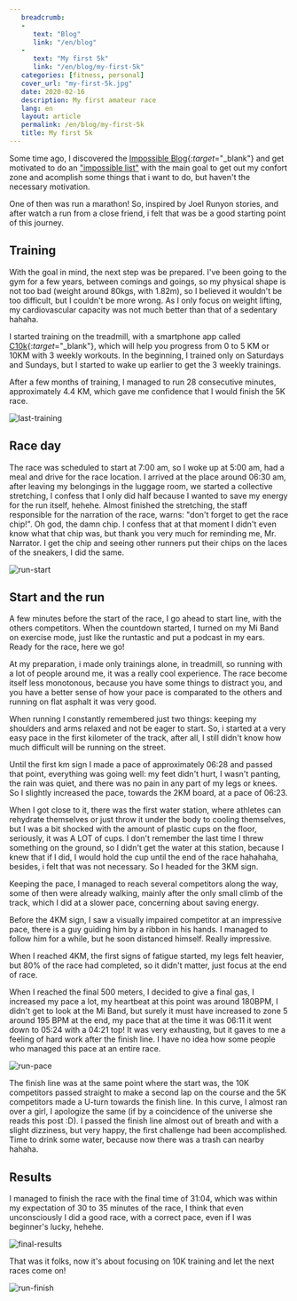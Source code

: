 ```yaml
---
   breadcrumb:
   -
      text: "Blog"
      link: "/en/blog"
   -             
      text: "My first 5k"
      link: "/en/blog/my-first-5k"
   categories: [fitness, personal]
   cover_url: "my-first-5k.jpg"
   date: 2020-02-16
   description: My first amateur race
   lang: en
   layout: article
   permalink: /en/blog/my-first-5k
   title: My first 5k
---
```


[last-training]: /cdn/images/5k/last-training.jpg "Last training"
[run-pace]: /cdn/images/5k/run-pace.png "Average run pace"
[run-start]: /cdn/images/5k/run-start.jpg "Arrive at race event"
[run-finish]: /cdn/images/5k/run-finish.jpg "Finish line with the medal"
[final-results]: /cdn/images/5k/final-results.png "Final results"

Some time ago, I discovered the [Impossible Blog](https://impossiblehq.com/blog/){:*target*="_blank"} and get motivated to do an ["impossible list"](/impossible-list) with the main goal to get out my confort zone and acomplish some things that i want to do, but haven't the necessary motivation.

One of then was run a marathon! So, inspired by Joel Runyon stories, and after watch a run from a close friend, i felt that was be a good starting point of this journey.

## Training

With the goal in mind, the next step was be prepared. I've been going to the gym for a few years, between comings and goings, so my physical shape is not too bad (weight around 80kgs, with 1.82m), so I believed it wouldn't be too difficult, but I couldn't be more wrong. As I only focus on weight lifting, my cardiovascular capacity was not much better than that of a sedentary hahaha.

I started training on the treadmill, with a smartphone app called [C10k](https://www.zenlabsfitness.com/){:*target*="_blank"}, which will help you progress from 0 to 5 KM or 10KM with 3 weekly workouts. In the beginning, I trained only on Saturdays and Sundays, but I started to wake up earlier to get the 3 weekly trainings.


After a few months of training, I managed to run 28 consecutive minutes, approximately 4.4 KM, which gave me confidence that I would finish the 5K race.

![last-training]

## Race day

The race was scheduled to start at 7:00 am, so I woke up at 5:00 am, had a meal and drive for the race location. I arrived at the place around 06:30 am, after leaving my belongings in the luggage room, we started a collective stretching, I confess that I only did half because I wanted to save my energy for the run itself, hehehe. Almost finished the stretching, the staff responsible for the narration of the race, warns: "don't forget to get the race chip!". Oh god, the damn chip. I confess that at that moment I didn't even know what that chip was, but thank you very much for reminding me, Mr. Narrator. I get the chip and seeing other runners put their chips on the laces of the sneakers, I did the same.

![run-start]

## Start and the run

A few minutes before the start of the race, I go ahead to start line, with the others competitors. When the countdown started, I turned on my Mi Band on exercise mode, just like the runtastic and put a podcast in my ears. Ready for the race, here we go!

At my preparation, i made only trainings alone, in treadmill, so running with a lot of people around me, it was a really cool experience. The race become itself  less monotonous, because you have some things to distract you, and you have a better sense of how your pace is comparated to the others and running on flat asphalt it was very good.

When running I constantly remembered just two things: keeping my shoulders and arms relaxed and not be eager to start. So, i started at a very easy pace in the first kilometer of the track, after all, I still didn't know how much difficult will be running on the street.

Until the first km sign I made a pace of approximately 06:28 and passed that point, everything was going well: my feet didn't hurt, I wasn't panting, the rain was quiet, and there was no pain in any part of my legs or knees. So I slightly increased the pace, towards the 2KM board, at a pace of 06:23.

When I got close to it, there was the first water station, where athletes can rehydrate themselves or just throw it under the body to cooling themselves, but I was a bit shocked with the amount of plastic cups on the floor, seriously, it was A LOT of cups. I don't remember the last time I threw something on the ground, so I didn't get the water at this station, because I knew that if I did, I would hold the cup until the end of the race hahahaha, besides, i felt that was not necessary. So I headed for the 3KM sign.

Keeping the pace, I managed to reach several competitors along the way, some of then were already walking, mainly after the only small climb of the track, which I did at a slower pace, concerning about saving energy.

Before the 4KM sign, I saw a visually impaired competitor at an impressive pace, there is a guy guiding him by a ribbon in his hands. I managed to follow him for a while, but he soon distanced himself. Really impressive.

When I reached 4KM, the first signs of fatigue started, my legs felt heavier, but 80% of the race had completed, so it didn't matter, just focus at the end of race.

When I reached the final 500 meters, I decided to give a final gas, I increased my pace a lot, my heartbeat at this point was around 180BPM, I didn't get to look at the Mi Band, but surely it must have increased to zone 5 around 195 BPM at the end, my pace that at the time it was 06:11 it went down to 05:24 with a 04:21 top! It was very exhausting, but it gaves to me a feeling of hard work after the finish line. I have no idea how some people who managed this pace at an entire race.

![run-pace]

The finish line was at the same point where the start was, the 10K competitors passed straight to make a second lap on the course and the 5K competitors made a U-turn towards the finish line. In this curve, I almost ran over a girl, I apologize the same (if by a coincidence of the universe she reads this post :D). I passed the finish line almost out of breath and with a slight dizziness, but very happy, the first challenge had been accomplished. Time to drink some water, because now there was a trash can nearby hahaha.

## Results

I managed to finish the race with the final time of 31:04, which was within my expectation of 30 to 35 minutes of the race, I think that even unconsciously I did a good race, with a correct pace, even if I was beginner's lucky, hehehe.

![final-results]

That was it folks, now it's about focusing on 10K training and let the next races come on!

![run-finish]